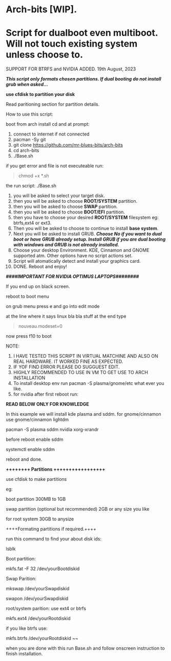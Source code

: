 # Arch-bits [WIP].
# Script for dualboot even multiboot. Will not touch existing system unless choose to.

SUPPORT FOR BTRFS and NVIDIA ADDED. 19th August, 2023

***This script only formats chosen partitions. If dual booting do not install grub when asked...***

**use cfdisk to partition your disk**

Read paritioning section for partition details.

How to use this script:

boot from arch install cd and at prompt:

1. connect to internet if not connected
2. pacman -Sy git
3. git clone https://github.com/mr-blues-bits/arch-bits
4. cd arch-bits
5. ./Base.sh

if you get error and file is not executeable run:

>chmod +x *.sh

the run script:
./Base.sh

1. you will be asked to select your target disk.
2. then you will be asked to choose **ROOT/SYSTEM** partition.
3. then you will be asked to choose **SWAP** partition.
4. then you will be asked to choose **BOOT/EFI** partition.
5. then you have to choose your desired **ROOT/SYSTEM** filesystem eg: btrfs,ext4 or ext3.
6. Then you will be asked to choose to continue to install **base system**.
7. Next you will be asked to install GRUB. ***Choose No if you want to dual boot or have GRUB already setup. Install GRUB if you are dual booting with windows and GRUB is not already installed.***
8. Choose your desktop Environment. KDE, Cinnamon and GNOME supported atm. Other options have no script actions set.
9. Script will atomatically detect and install your graphics card.
10. DONE. Reboot and enjoy!


***####IMPORTANT FOR NVIDIA OPTIMUS LAPTOPS########***

If you end up on black screen.

reboot to boot menu

on grub menu press e and go into edit mode

at the line where it says linux bla bla stuff at the end type 
> nouveau.modeset=0

now press f10 to boot

NOTE: 

1. I HAVE TESTED THIS SCRIPT IN VIRTUAL MATCHINE AND ALSO ON REAL HARDWARE. IT WORKED FINE AS EXPECTED.
2. IF YOF FIND ERROR PLEASE DO SUGGUEST EDIT.
3. HIGHLY RECOMMENDED TO USE IN VM TO GET USE TO ARCH INSTALLATION
4. To install desktop env run pacman -S plasma/gnome/etc what ever you like.
5. for nvidia after first reboot run:


**READ BELOW ONLY FOR KNOWLEDGE**

In this example we will install kde plasma and sddm. for gnome/cinnamon use gnome/cinnamon lightdm

  pacman -S plasma sddm nvidia xorg-xrandr
  
  before reboot enable sddm
  
  systemctl enable sddm
  
  reboot and done. 

**++++++++ Partitions +++++++++++++++++**

use cfdisk to make partitions

eg:

boot partition 300MB to 1GB

swap partition (optional but recommended) 2GB or any size you like

for root system 30GB to anysize

++++Formating partitions if required.++++ 

run this command to find your about disk ids:

lsblk  

Boot partition:

mkfs.fat -F 32 /dev/yourBootdiskid

Swap Parition:

mkswap /dev/yourSwapdiskid

swapon /dev/yourSwapdiskid

root/system parition: use ext4 or btrfs

mkfs.ext4 /dev/yourRootdiskid

if you like btrfs use:

mkfs.btrfs /dev/yourRootdiskid 
~~

when you are done with this run Base.sh and follow onscreen instruction to finish installation.









